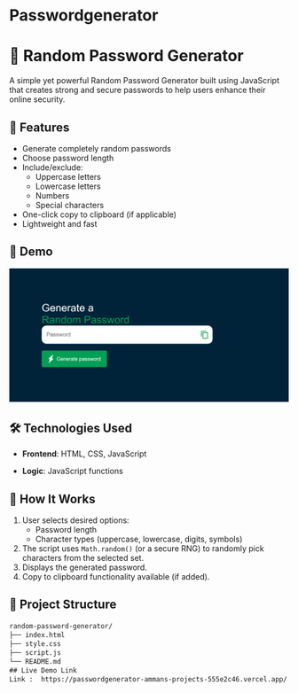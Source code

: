 # Passwordgenerator
# 🔐 Random Password Generator

A simple yet powerful Random Password Generator built using JavaScript that creates strong and secure passwords to help users enhance their online security.

## 🚀 Features

- Generate completely random passwords
- Choose password length
- Include/exclude:
  - Uppercase letters
  - Lowercase letters
  - Numbers
  - Special characters
- One-click copy to clipboard (if applicable)
- Lightweight and fast

## 📸 Demo

![Demo Screenshot](demo.png) 

## 🛠️ Technologies Used

- **Frontend**: HTML, CSS, JavaScript  

- **Logic**: JavaScript functions 
## 🧪 How It Works

1. User selects desired options:
   - Password length
   - Character types (uppercase, lowercase, digits, symbols)
2. The script uses `Math.random()` (or a secure RNG) to randomly pick characters from the selected set.
3. Displays the generated password.
4. Copy to clipboard functionality available (if added).

## 📂 Project Structure

```plaintext
random-password-generator/
├── index.html
├── style.css
├── script.js
└── README.md
## Live Demo Link
Link :  https://passwordgenerator-ammans-projects-555e2c46.vercel.app/
